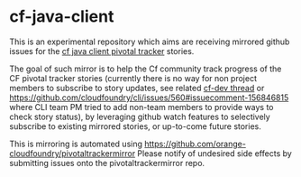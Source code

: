 # cf-java-client

This is an experimental repository which aims are receiving mirrored github issues for the [cf java client  pivotal tracker](https://www.pivotaltracker.com/n/projects/816799) stories.

The goal of such mirror is to help the Cf community track progress of the CF pivotal tracker stories (currently there is no way for non project members to subscribe to story updates, see related [cf-dev thread](http://cf-dev.70369.x6.nabble.com/cf-dev-FW-issue-tracker-permissions-tt2763.html#a5014) or https://github.com/cloudfoundry/cli/issues/560#issuecomment-156846815 where CLI team PM tried to add non-team members to provide ways to check story status), by leveraging github watch features to selectively subscribe to existing mirrored stories, or up-to-come future stories.

This is mirroring is automated using https://github.com/orange-cloudfoundry/pivotaltrackermirror Please notify of undesired side effects by submitting issues onto the pivotaltrackermirror repo.
